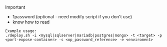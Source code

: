 >[!IMPORTANT]
> - 1password (optional - need modify script if you don't use)
> - know how to read

```
Example usage:
./deploy.sh -i <mysql|sqlserver|mariadb|postgres|mongo> -t <target> -p <port-expose-container> -s <op_password_reference> -e <enviroment>
```